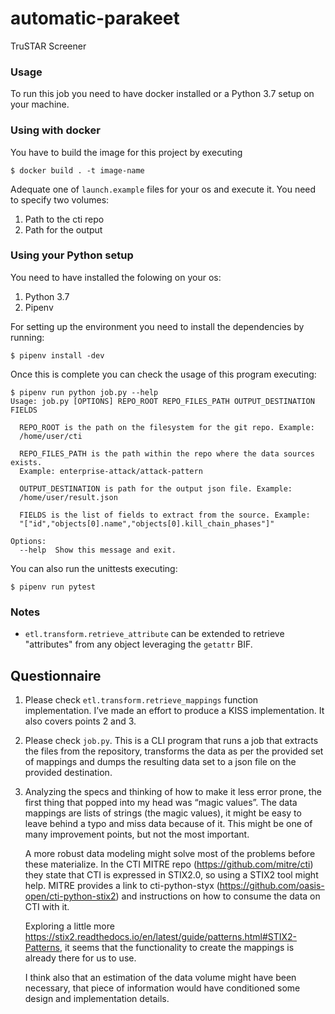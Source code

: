 # automatic-parakeet
TruSTAR Screener

### Usage

To run this job you need to have docker installed or a Python 3.7 setup on your machine.

### Using with docker

You have to build the image for this project by executing

`$ docker build . -t image-name`

Adequate one of `launch.example` files for your os and execute it. You need to specify two volumes:

1. Path to the cti repo
1. Path for the output

### Using your Python setup

You need to have installed the folowing on your os:

1. Python 3.7
1. Pipenv

For setting up the environment you need to install the dependencies by running:

`$ pipenv install -dev`

Once this is complete you can check the usage of this program executing:

```
$ pipenv run python job.py --help
Usage: job.py [OPTIONS] REPO_ROOT REPO_FILES_PATH OUTPUT_DESTINATION FIELDS

  REPO_ROOT is the path on the filesystem for the git repo. Example:
  /home/user/cti

  REPO_FILES_PATH is the path within the repo where the data sources exists.
  Example: enterprise-attack/attack-pattern

  OUTPUT_DESTINATION is path for the output json file. Example:
  /home/user/result.json

  FIELDS is the list of fields to extract from the source. Example:
  "["id","objects[0].name","objects[0].kill_chain_phases"]"

Options:
  --help  Show this message and exit.
```

You can also run the unittests executing:

`$ pipenv run pytest`


### Notes

* `etl.transform.retrieve_attribute` can be extended to retrieve "attributes" from any object leveraging the `getattr` BIF.


## Questionnaire

1) Please check `etl.transform.retrieve_mappings` function implementation. I’ve made an effort to produce a KISS implementation. It also covers points 2 and 3.

4) Please check `job.py`. This is a CLI program that runs a job that extracts the files from the repository, transforms the data as per the provided set of mappings and dumps the resulting data set to a json file on the provided destination.

5) Analyzing the specs and thinking of how to make it less error prone, the first thing that popped into my head was “magic values”. The data mappings are lists of strings (the magic values), it might be easy to leave behind a typo and miss data because of it. This might be one of many improvement points, but not the most important.

    A more robust data modeling might solve most of the problems before these materialize. In the CTI MITRE repo (https://github.com/mitre/cti) they state that CTI is expressed in STIX2.0, so using a STIX2 tool might help. MITRE provides a link to cti-python-styx (https://github.com/oasis-open/cti-python-stix2) and instructions on how to consume the data on CTI with it.

    Exploring a little more https://stix2.readthedocs.io/en/latest/guide/patterns.html#STIX2-Patterns, it seems that the functionality to create the mappings is already there for us to use.

    I think also that an estimation of the data volume might have been necessary, that piece of information would have conditioned some design and implementation details.

